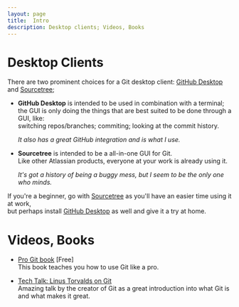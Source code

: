 ```yaml
---
layout: page
title:  Intro
description: Desktop clients; Videos, Books
---
```

# Desktop Clients
There are two prominent choices for a Git desktop client:
[GitHub Desktop](https://desktop.github.com/) and [Sourcetree](https://www.sourcetreeapp.com/);

+ **GitHub Desktop** is intended to be used in combination with a terminal;  
  the GUI is only doing the things that are best suited to be done through a GUI, like:  
  switching repos/branches; commiting; looking at the commit history.

  _It also has a great GitHub integration and is what I use._

+ **Sourcetree** is intended to be a all-in-one GUI for Git.  
  Like other Atlassian products, everyone at your work is already using it.  

  _It's got a history of being a buggy mess, but I seem to be the only one who minds._

If you're a beginner, go with [Sourcetree](https://www.sourcetreeapp.com/) as you'll have an easier time using it at work,  
but perhaps install [GitHub Desktop](https://desktop.github.com/) as well and give it a try at home.

# Videos, Books
+ [Pro Git book](https://git-scm.com/book/en/v2) [Free]  
  This book teaches you how to use Git like a pro.

+ [Tech Talk: Linus Torvalds on Git](https://youtu.be/4XpnKHJAok8)  
  Amazing talk by the creator of Git as a great introduction into what Git is
  and what makes it great.
